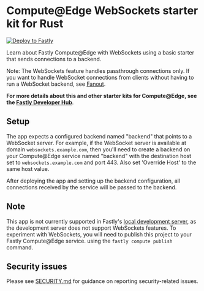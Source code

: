 # Compute@Edge WebSockets starter kit for Rust

[![Deploy to Fastly](https://deploy.edgecompute.app/button)](https://deploy.edgecompute.app/deploy)

Learn about Fastly Compute@Edge with WebSockets using a basic starter that sends connections to a backend.

Note: The WebSockets feature handles passthrough connections only. If you want to handle WebSocket connections from clients without having to run a WebSocket backend, see [Fanout](/fastly/compute-starter-kit-rust-fanout).

**For more details about this and other starter kits for Compute@Edge, see the [Fastly Developer Hub](https://developer.fastly.com/solutions/starters/)**.

## Setup

The app expects a configured backend named "backend" that points to a WebSocket server. For example, if the WebSocket server is available at domain `websockets.example.com`, then you'll need to create a backend on your Compute@Edge service named "backend" with the destination host set to `websockets.example.com` and port 443. Also set 'Override Host' to the same host value.

After deploying the app and setting up the backend configuration, all connections received by the service will be passed to the backend.

## Note

This app is not currently supported in Fastly's [local development server](https://developer.fastly.com/learning/compute/testing/#running-a-local-testing-server), as the development server does not support WebSockets features. To experiment with WebSockets, you will need to publish this project to your Fastly Compute@Edge service. using the `fastly compute publish` command.

## Security issues

Please see [SECURITY.md](SECURITY.md) for guidance on reporting security-related issues.
